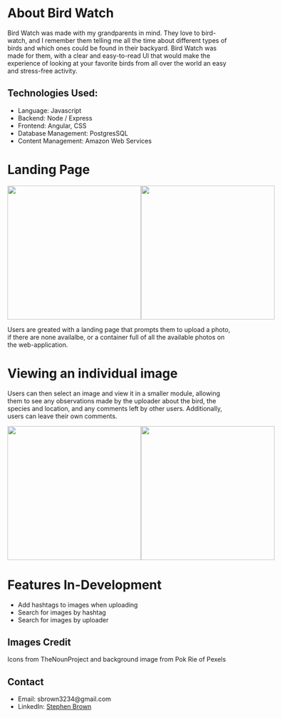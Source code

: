 
<h1>About Bird Watch</h1>
<p>Bird Watch was made with my grandparents in mind. They love to bird-watch, and I remember them telling me all the time about different types of birds and which ones could be found in their backyard. Bird Watch was made for them, with a clear and easy-to-read UI that would make the experience of looking at your favorite birds from all over the world an easy and stress-free activity.</p>

<h2>Technologies Used:</h2>
   <ul>
    <li>Language: Javascript</li>
    <li>Backend: Node / Express</li>
    <li>Frontend: Angular, CSS</li>
    <li>Database Management: PostgresSQL</li>
    <li>Content Management: Amazon Web Services</li>
  </ul>

<h1>Landing Page</h1>
<div style="display:flex; flex-direction: row; justify-content: space-between; align-items: center;">
  <img style="height:300px; width:300px;" src="./assets/landing">
  <img style="height:300px; width:300px;" src="./assets/images">
</div>
<p>Users are greated with a landing page that prompts them to upload a photo, if there are none availalbe, or a container
full of all the available photos on the web-application.</p>

<h1>Viewing an individual image</h1>
<p>Users can then select an image and view it in a smaller module, allowing them to see any observations made by the uploader about the bird, the species and location, and any comments left by other users. Additionally, users can leave their own comments.</p>
  <div style="display:flex; flex-direction: row; justify-content: space-between; align-items: center;">
    <img style="height:300px; width:300px;" src="./assets/selected-image">
    <img style="height:300px; width:300px;" src="./assets/comments">
  </div>

<h1>Features In-Development</h1>
  <ul>
    <li>Add hashtags to images when uploading</li>
    <li>Search for images by hashtag</li>
    <li>Search for images by uploader</li>
  </ul>

<h2>Images Credit</h2>
  <p>Icons from TheNounProject and background image from Pok Rie of Pexels</p>

<h2>Contact</h2>
<ul>
  <li>Email: sbrown3234@gmail.com</li>
  <li>LinkedIn: <a href="https://www.linkedin.com/in/sbrown3234/">Stephen Brown<a></li>
</ul>
